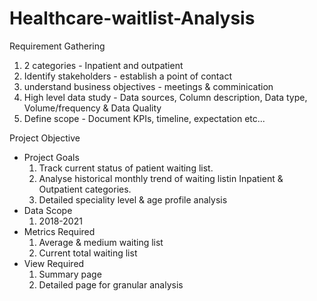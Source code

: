 # Healthcare-waitlist-Analysis

Requirement Gathering 
1. 2 categories - Inpatient and outpatient
2. Identify stakeholders - establish a point of contact
3. understand business objectives - meetings & comminication
4. High level data study - Data sources, Column description, Data type, Volume/frequency & Data Quality
5. Define scope - Document KPIs, timeline, expectation etc...

Project Objective
- Project Goals
  1. Track current status of patient waiting list.
  2. Analyse historical monthly trend of waiting listin Inpatient & Outpatient categories.
  3. Detailed speciality level & age profile analysis
- Data Scope
  1. 2018-2021
- Metrics Required
  1. Average & medium waiting list
  2. Current total waiting list
- View Required
  1. Summary page
  2. Detailed page for granular analysis  
